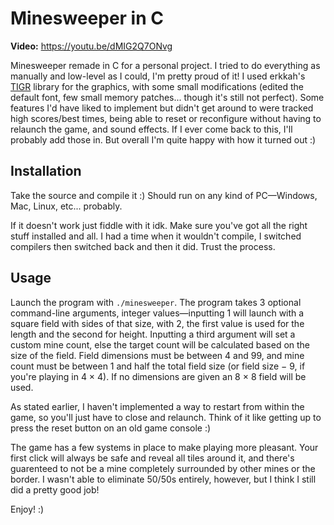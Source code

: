 # Minesweeper in C

**Video:** https://youtu.be/dMIG2Q7ONvg

Minesweeper remade in C for a personal project. I tried to do everything as manually and low-level as I could, I'm pretty proud of it! I used erkkah's [TIGR](https://github.com/erkkah/tigr) library for the graphics, with some small modifications (edited the default font, few small memory patches... though it's still not perfect). Some features I'd have liked to implement but didn't get around to were tracked high scores/best times, being able to reset or reconfigure without having to relaunch the game, and sound effects. If I ever come back to this, I'll probably add those in. But overall I'm quite happy with how it turned out :)

## Installation
Take the source and compile it :) Should run on any kind of PC—Windows, Mac, Linux, etc... probably.

If it doesn't work just fiddle with it idk. Make sure you've got all the right stuff installed and all. I had a time when it wouldn't compile, I switched compilers then switched back and then it did. Trust the process.

## Usage
Launch the program with `./minesweeper`. The program takes 3 optional command-line arguments, integer values—inputting 1 will launch with a square field with sides of that size, with 2, the first value is used for the length and the second for height. Inputting a third argument will set a custom mine count, else the target count will be calculated based on the size of the field. Field dimensions must be between 4 and 99, and mine count must be between 1 and half the total field size (or field size − 9, if you're playing in 4 × 4). If no dimensions are given an 8 × 8 field will be used.

As stated earlier, I haven't implemented a way to restart from within the game, so you'll just have to close and relaunch. Think of it like getting up to press the reset button on an old game console :)

The game has a few systems in place to make playing more pleasant. Your first click will always be safe and reveal all tiles around it, and there's guarenteed to not be a mine completely surrounded by other mines or the border. I wasn't able to eliminate 50/50s entirely, however, but I think I still did a pretty good job!

Enjoy! :)